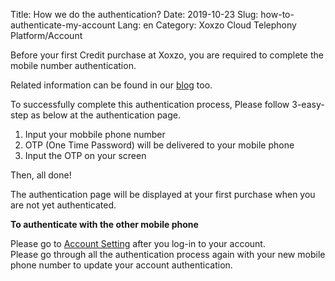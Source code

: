 Title: How we do the authentication?
Date: 2019-10-23
Slug: how-to-authenticate-my-account
Lang: en
Category: Xoxzo Cloud Telephony Platform/Account

Before your first Credit purchase at Xoxzo, you are required to complete 
the mobile number authentication.

Related information can be found in our [blog](https://blog.xoxzo.com/en/2019/10/23/x4-authentication/) too.


To successfully complete this authentication process, 
Please follow 3-easy-step as below at the authentication page.

1. Input your mobbile phone number </br>
2. OTP (One Time Password) will be delivered to your mobile phone </br>
3. Input the OTP on your screen </br>

Then, all done!

The authentication page will be displayed at your first purchase
when you are not yet authenticated.

**To authenticate with the other mobile phone**

Please go to [Account Setting](https://www.xoxzo.com/en/you/update-account-info/)
after you log-in to your account. </br>
Please go through all the authentication process again with your new mobile phone number to
update your account authentication.

